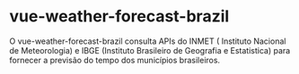 # vue-weather-forecast-brazil
O vue-weather-forecast-brazil consulta APIs do INMET ( Instituto Nacional de Meteorologia) e IBGE (Instituto Brasileiro de Geografia e Estatistica) para fornecer a previsão do tempo dos municípios brasileiros.
